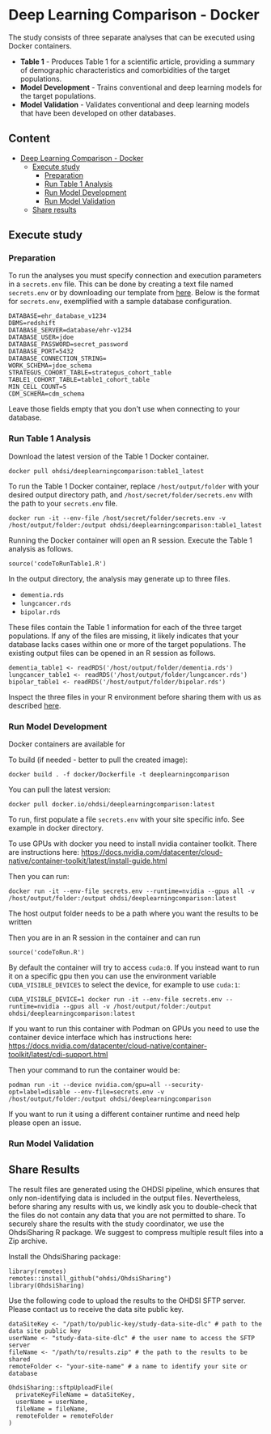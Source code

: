 # Deep Learning Comparison - Docker

The study consists of three separate analyses that can be executed using Docker containers.
- **Table 1** - Produces Table 1 for a scientific article, providing a summary of demographic characteristics and comorbidities of the target populations.
- **Model Development** - Trains conventional and deep learning models for the target populations.
- **Model Validation** - Validates conventional and deep learning models that have been developed on other databases.

## Content

- [Deep Learning Comparison - Docker](#deep-learning-comparison---docker)
  - [Execute study](#execute-study)
    - [Preparation](#preparation)
    - [Run Table 1 Analysis](#run-table-1-analysis)
    - [Run Model Development](#run-model-development)
    - [Run Model Validation](#run-model-validation)
  - [Share results](#share-results)

## Execute study
### Preparation
To run the analyses you must specify connection and execution parameters in a `secrets.env` file. This can be done by creating a text file named `secrets.env` or by downloading our template from [here](https://github.com/ohdsi-studies/DeepLearningComparison/blob/master/docker/secrets.env).  Below is the format for `secrets.env`, exemplified with a sample database configuration. 
```
DATABASE=ehr_database_v1234
DBMS=redshift
DATABASE_SERVER=database/ehr-v1234
DATABASE_USER=jdoe
DATABASE_PASSWORD=secret_password
DATABASE_PORT=5432
DATABASE_CONNECTION_STRING=
WORK_SCHEMA=jdoe_schema
STRATEGUS_COHORT_TABLE=strategus_cohort_table
TABLE1_COHORT_TABLE=table1_cohort_table
MIN_CELL_COUNT=5
CDM_SCHEMA=cdm_schema
```

Leave those fields empty that you don't use when connecting to your database.

### Run Table 1 Analysis
Download the latest version of the Table 1 Docker container.
```
docker pull ohdsi/deeplearningcomparison:table1_latest
```

To run the Table 1 Docker container, replace `/host/output/folder` with your desired output directory path, and `/host/secret/folder/secrets.env` with the path to your `secrets.env` file.
```
docker run -it --env-file /host/secret/folder/secrets.env -v /host/output/folder:/output ohdsi/deeplearningcomparison:table1_latest
```
Running the Docker container will open an R session. Execute the Table 1 analysis as follows.
```
source('codeToRunTable1.R')
```
In the output directory, the analysis may generate up to three files.
- `dementia.rds`
- `lungcancer.rds`
- `bipolar.rds`

These files contain the Table 1 information for each of the three target populations. If any of the files are missing, it likely indicates that your database lacks cases within one or more of the target populations. The existing output files can be opened in an R session as follows.
```
dementia_table1 <- readRDS('/host/output/folder/dementia.rds')
lungcancer_table1 <- readRDS('/host/output/folder/lungcancer.rds')
bipolar_table1 <- readRDS('/host/output/folder/bipolar.rds')
```
Inspect the three files in your R environment before sharing them with us as described [here](#share-results).

### Run Model Development

Docker containers are available for 

To build (if needed - better to pull the created image):

```docker build . -f docker/Dockerfile -t deeplearningcomparison```

You can pull the latest version:

```docker pull docker.io/ohdsi/deeplearningcomparison:latest```

To run, first populate a file ```secrets.env``` with your site specific info. See example in docker directory.

To use GPUs with docker you need to install nvidia container toolkit. There are instructions here:
https://docs.nvidia.com/datacenter/cloud-native/container-toolkit/latest/install-guide.html

Then you can run:

```docker run -it --env-file secrets.env --runtime=nvidia --gpus all -v /host/output/folder:/output ohdsi/deeplearningcomparison:latest```

The host output folder needs to be a path where you want the results to be written

Then you are in an R session in the container and can run

```source('codeToRun.R')```

By default the container will try to access `cuda:0`. If you instead want to run it on a specific gpu then you can use the environment variable `CUDA_VISIBLE_DEVICES` to select the device, for example to use `cuda:1`:

```CUDA_VISIBLE_DEVICE=1 docker run -it --env-file secrets.env --runtime=nvidia --gpus all -v /host/output/folder:/output ohdsi/deeplearningcomparison:latest```

If you want to run this container with Podman on GPUs you need to use the container device interface which has instructions here:
https://docs.nvidia.com/datacenter/cloud-native/container-toolkit/latest/cdi-support.html

Then your command to run the container would be:

```podman run -it --device nvidia.com/gpu=all --security-opt=label=disable --env-file=secrets.env -v /host/output/folder:/output ohdsi/deeplearningcomparison```

If you want to run it using a different container runtime and need help please open an issue.

### Run Model Validation

## Share Results

The result files are generated using the OHDSI pipeline, which ensures that only non-identifying data is included in the output files. Nevertheless, before sharing any results with us, we kindly ask you to double-check that the files do not contain any data that you are not permitted to share. To securely share the results with the study coordinator, we use the OhdsiSharing R package. We suggest to compress multiple result files into a Zip archive.

Install the OhdsiSharing package:
```
library(remotes)
remotes::install_github("ohdsi/OhdsiSharing")
library(OhdsiSharing)
```

Use the following code to upload the results to the OHDSI SFTP server. Please contact us to receive the data site public key.
```
dataSiteKey <- "/path/to/public-key/study-data-site-dlc" # path to the data site public key
userName <- "study-data-site-dlc" # the user name to access the SFTP server
fileName <- "/path/to/results.zip" # the path to the results to be shared
remoteFolder <- "your-site-name" # a name to identify your site or database

OhdsiSharing::sftpUploadFile(
  privateKeyFileName = dataSiteKey,
  userName = userName,
  fileName = fileName,
  remoteFolder = remoteFolder
)
```
